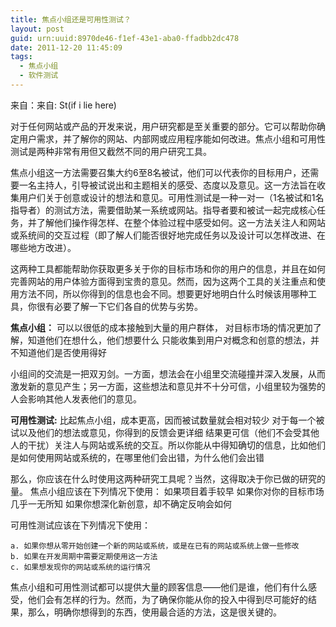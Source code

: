 ```yaml
---
title: 焦点小组还是可用性测试？
layout: post
guid: urn:uuid:8970de46-f1ef-43e1-aba0-ffadbb2dc478
date: 2011-12-20 11:45:09
tags:
  - 焦点小组
  - 软件测试
---
```


来自：来自: St(if i lie here) 

对于任何网站或产品的开发来说，用户研究都是至关重要的部分。它可以帮助你确定用户需求，并了解你的网站、内部网或应用程序能如何改进。焦点小组和可用性测试是两种非常有用但又截然不同的用户研究工具。 

焦点小组这一方法需要召集大约6至8名被试，他们可以代表你的目标用户，还需要一名主持人，引导被试说出和主题相关的感受、态度以及意见。这一方法旨在收集用户们关于创意或设计的想法和意见。可用性测试是一种一对一（1名被试和1名指导者）的测试方法，需要借助某一系统或网站。指导者要和被试一起完成核心任务，并了解他们操作得怎样、在整个体验过程中感受如何。这一方法关注人和网站或系统间的交互过程（即了解人们能否很好地完成任务以及设计可以怎样改进、在哪些地方改进）。 

这两种工具都能帮助你获取更多关于你的目标市场和你的用户的信息，并且在如何完善网站的用户体验方面得到宝贵的意见。然而，因为这两个工具的关注重点和使用方法不同，所以你得到的信息也会不同。想要更好地明白什么时候该用哪种工具，你很有必要了解一下它们各自的优势与劣势。 

**焦点小组：** 
可以以很低的成本接触到大量的用户群体， 
对目标市场的情况更加了解，知道他们在想什么，他们想要什么 
只能收集到用户对概念和创意的想法，并不知道他们是否使用得好 

小组间的交流是一把双刃剑。一方面，想法会在小组里交流碰撞并深入发展，从而激发新的意见产生；另一方面，这些想法和意见并不十分可信，小组里较为强势的人会影响其他人发表他们的意见。 

**可用性测试:**
比起焦点小组，成本更高，因而被试数量就会相对较少 
对于每一个被试以及他们的想法或意见，你得到的反馈会更详细 结果更可信（他们不会受其他人的干扰）关注人与网站或系统的交互。所以你能从中得知确切的信息，比如他们是如何使用网站或系统的，在哪里他们会出错，为什么他们会出错 


那么，你应该在什么时使用这两种研究工具呢？当然，这得取决于你已做的研究的量。 
焦点小组应该在下列情况下使用： 
如果项目着手较早 
如果你对你的目标市场几乎一无所知 
如果你想深化新创意，却不确定反响会如何 

可用性测试应该在下列情况下使用： 

```
a. 如果你想从零开始创建一个新的网站或系统，或是在已有的网站或系统上做一些修改 
b. 如果在开发周期中需要定期使用这一方法 
c. 如果想发现你的网站或系统的运行情况 
```

焦点小组和可用性测试都可以提供大量的顾客信息——他们是谁，他们有什么感受，他们会有怎样的行为。然而，为了确保你能从你的投入中得到尽可能好的结果，那么，明确你想得到的东西，使用最合适的方法，这是很关键的。

